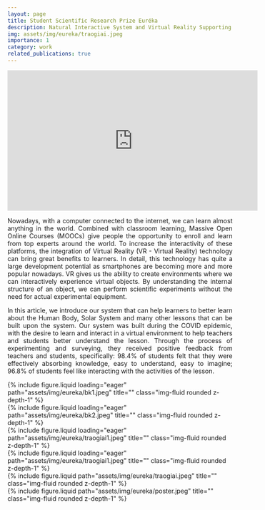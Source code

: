 ```yaml
---
layout: page
title: Student Scientific Research Prize Euréka
description: Natural Interactive System and Virtual Reality Supporting STEM Education.
img: assets/img/eureka/traogiai.jpeg
importance: 1
category: work
related_publications: true
---
```


<div class="row">
    <div class="col-sm mt-3 mt-md-0" style="text-align: center;">
        <iframe width="560" height="315" src="https://www.youtube-nocookie.com/embed/L61uvmxIwgo?controls=0" 
            title="YouTube video player" frameborder="0" 
            allow="accelerometer; autoplay; clipboard-write; encrypted-media; gyroscope; picture-in-picture" 
            allowfullscreen></iframe>
    </div>
</div>

<p style="text-align: justify;">Nowadays, with a computer connected to the internet, we can learn almost anything in the world. Combined with classroom learning, Massive Open Online Courses (MOOCs) give people the opportunity to enroll and learn from top experts around the world. To increase the interactivity of these platforms, the integration of Virtual Reality (VR - Virtual Reality) technology can bring great benefits to learners. In detail, this technology has quite a large development potential as smartphones are becoming more and more popular nowadays. VR gives us the ability to create environments where we can interactively experience virtual objects. By understanding the internal structure of an object, we can perform scientific experiments without the need for actual experimental equipment.</p>

<p style="text-align: justify;">In this article, we introduce our system that can help learners to better learn about the Human Body, Solar System and many other lessons that can be built upon the system. Our system was built during the COVID epidemic, with the desire to learn and interact in a virtual environment to help teachers and students better understand the lesson. Through the process of experimenting and surveying, they received positive feedback from teachers and students, specifically: 98.4% of students felt that they were effectively absorbing knowledge, easy to understand, easy to imagine; 96.8% of students feel like interacting with the activities of the lesson.</p>

<div class="row">
    <div class="col-sm mt-3 mt-md-0">
        {% include figure.liquid loading="eager" path="assets/img/eureka/bk1.jpeg" title="" class="img-fluid rounded z-depth-1" %}
    </div>
    <div class="col-sm mt-3 mt-md-0">
        {% include figure.liquid loading="eager" path="assets/img/eureka/bk2.jpeg" title="" class="img-fluid rounded z-depth-1" %}
    </div>
    <div class="col-sm mt-3 mt-md-0">
        {% include figure.liquid loading="eager" path="assets/img/eureka/traogiai1.jpeg" title="" class="img-fluid rounded z-depth-1" %}
    </div>
</div>
<!-- <div class="caption">
    Caption photos easily. On the left, a road goes through a tunnel. Middle, leaves artistically fall in a hipster photoshoot. Right, in another hipster photoshoot, a lumberjack grasps a handful of pine needles.
</div> -->
<div class="row">
    <div class="col-sm mt-3 mt-md-0">
        {% include figure.liquid loading="eager" path="assets/img/eureka/traogiai1.jpeg" title="" class="img-fluid rounded z-depth-1" %}
    </div>
</div>
<!-- <div class="caption">
    This image can also have a caption. It's like magic.
</div> -->

<div class="row justify-content-sm-center">
    <div class="col-sm-8 mt-3 mt-md-0">
        {% include figure.liquid path="assets/img/eureka/traogiai.jpeg" title="" class="img-fluid rounded z-depth-1" %}
    </div>
    <div class="col-sm-4 mt-3 mt-md-0">
        {% include figure.liquid path="assets/img/eureka/poster.jpeg" title="" class="img-fluid rounded z-depth-1" %}
    </div>
</div>
<!-- <div class="caption">
    You can also have artistically styled 2/3 + 1/3 images, like these.
</div> -->
